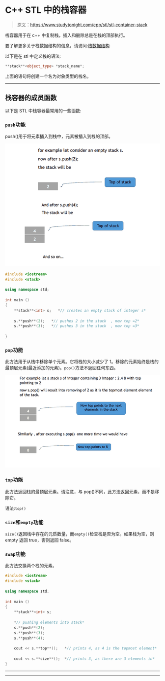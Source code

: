 # C++ STL 中的栈容器

> 原文：<https://www.studytonight.com/cpp/stl/stl-container-stack>

栈容器用于在 c++ 中复制栈，插入和删除总是在栈的顶部执行。

要了解更多关于栈数据结构的信息，请访问:[栈数据结构](/data-structures/stack-data-structure)

以下是在 stl 中定义栈的语法:

```cpp
**stack**<object_type> *stack_name*; 
```

上面的语句将创建一个名为对象类型的栈名。

* * *

## 栈容器的成员函数

以下是 STL 中栈容器最常用的一些函数:

### `push`功能

push()用于将元素插入到栈中，元素被插入到栈的顶部。

![Push method of Stacks](img/b842e4a64d8fc338211b8edac5c7061a.png)

```cpp
#include <iostream>      
#include <stack>

using namespace std;   

int main ()
{
    **stack**<int> s;   *// creates an empty stack of integer s* 

    s.**push**(2);   *// pushes 2 in the stack  , now top =2*
    s.**push**(3);   *// pushes 3 in the stack  , now top =3*

}
```

### `pop`功能

此方法用于从栈中移除单个元素。它将栈的大小减少了 1。移除的元素始终是栈的最顶层元素(最近添加的元素)。`pop()`方法不返回任何东西。

![Pop method of Stacks](img/1e2ee115b5c92cb4b0c961d224cda0bd.png)

### `top`功能

此方法返回栈的最顶层元素。请注意，与 pop()不同，此方法返回元素，而不是移除它。

语法:`top()`

### `size`和`empty`功能

`size()`返回栈中存在的元质数量，而`empty()`检查栈是否为空。如果栈为空，则 empty 返回 true，否则返回 false。

### `swap`功能

此方法交换两个栈的元素。

```cpp
#include <iostream>      
#include <stack>

using namespace std;  

int main ()
{
    **stack**<int> s; 

    *// pushing elements into stack*
    s.**push**(2);   
    s.**push**(3);   
    s.**push**(4);   

    cout << s.**top**();   *// prints 4, as 4 is the topmost element* 

    cout << s.**size**();  *// prints 3, as there are 3 elements in* 
} 
```

* * *

* * *
